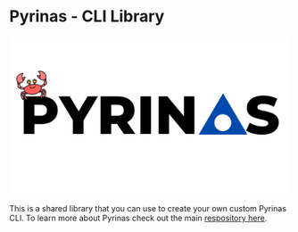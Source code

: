 # Pyrinas - CLI Library

![Pyrinas Logo](https://github.com/pyrinas-iot/pyrinas-server-rs/raw/main/docs/img/pyrinas-logo-crab.png)

This is a shared library that you can use to create your own custom Pyrinas CLI. To learn more about Pyrinas check out the main [respository here](https://github.com/pyrinas-iot/pyrinas-server-rs).